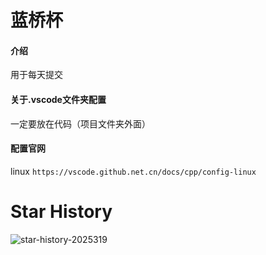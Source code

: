 # 蓝桥杯

#### 介绍

用于每天提交

#### 关于.vscode文件夹配置

一定要放在代码（项目文件夹外面）

#### 配置官网

linux `https://vscode.github.net.cn/docs/cpp/config-linux`

# Star History

![star-history-2025319](https://github.com/user-attachments/assets/ab7b7ad1-2250-4906-a6d6-046cb1c7edd4)
